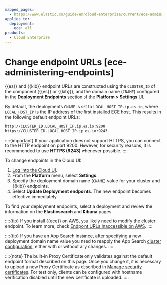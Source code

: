 ```yaml
---
mapped_pages:
  - https://www.elastic.co/guide/en/cloud-enterprise/current/ece-administering-endpoints.html
applies_to:
  deployment:
    ece: all
products:
  - Cloud Enterprise
---
```


# Change endpoint URLs [ece-administering-endpoints]

{{es}} and {{kib}} endpoint URLs are constructed using the `CLUSTER_ID` of the component ({{es}} or {{kib}}), and the domain name (`CNAME`) configured in the **Deployment Endpoints** section of the **Platform > Settings** UI.

By default, the deployments `CNAME` is set to `LOCAL_HOST_IP.ip.es.io`, where `LOCAL_HOST_IP` is the IP address of the first installed ECE host. This results in the following default endpoint URLs:

```sh
http://CLUSTER_ID.LOCAL_HOST_IP.ip.es.io:9200
https://CLUSTER_ID.LOCAL_HOST_IP.ip.es.io:9243
```

::::{important}
If your application does not support HTTPS, you can connect to the HTTP endpoint on port 9200. However, for security reasons, it is recommended to use **HTTPS (9243)** whenever possible.
::::

To change endpoints in the Cloud UI:

1. [Log into the Cloud UI](log-into-cloud-ui.md).
2. From the **Platform** menu, select **Settings**.
3. Specify the deployment domain name (`CNAME`) value for your cluster and {{kib}} endpoints.
4. Select **Update Deployment endpoints**. The new endpoint becomes effective immediately.

To find your deployment endpoints, select a deployment and review the information on the **Elasticsearch** and **Kibana** pages.

::::{tip}
If you install {{ece}} on AWS, you likely need to modify the cluster endpoint. To learn more, check [Endpoint URLs Inaccessible on AWS](../../../troubleshoot/deployments/cloud-enterprise/common-issues.md#ece-aws-private-ip).
::::

::::{tip}
If you have an App Search instance, after specifying a new deployment domain name value you need to reapply the App Search [cluster configuration](advanced-cluster-configuration.md), either with or without any changes.
::::

::::{note}
The built-in Proxy Certificate only validates against the default endpoint format described on this page. Once you change it, it is necessary to upload a new Proxy Certificate as described in [Manage security certificates](/deploy-manage/security/secure-your-elastic-cloud-enterprise-installation/manage-security-certificates.md). For test only, clients can be configured with hostname verification disabled until the new certificate is uploaded.
::::
